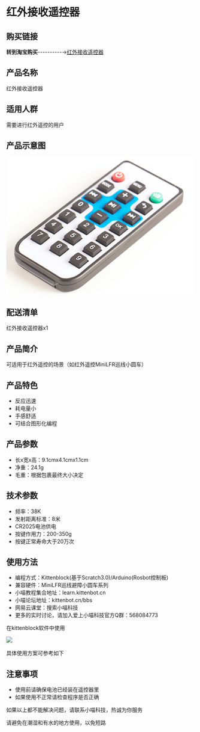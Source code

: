 # 红外接收遥控器   
   
## 购买链接   

__转到淘宝购买__----------→[红外接收遥控器 ](https://item.taobao.com/item.htm?spm=a1z10.3-c-s.w4002-17001215033.57.180e762e5O6tuw&id=558849281195) 
   
## 产品名称    

红外接收遥控器    
   
## 适用人群  

需要进行红外遥控的用户   
    
## 产品示意图    
    
![](./red/1.png)    

## 配送清单    

红外接收遥控器x1    
    
## 产品简介   

可适用于红外遥控的场景（如红外遥控MiniLFR巡线小圆车）   
    
## 产品特色   

- 反应迅速   
- 耗电量小   
- 手感舒适   
- 可结合图形化编程   
   
## 产品参数   

- 长x宽x高：9.1cmx4.1cmx1.1cm    
- 净重：24.1g    
- 毛重：根据包裹最终大小决定    
    
## 技术参数  

- 频率：38K    
- 发射距离标准：8米    
- CR2025电池供电    
- 按键作用力：200-350g    
- 按键正常寿命大于20万次    
    
## 使用方法 

- 编程方式：Kittenblock(基于Scratch3.0)/Arduino(Rosbot控制板)    
- 兼容硬件：MiniLFR巡线避障小圆车系列    
- 小喵教程集合地址：learn.kittenbot.cn    
- 小喵论坛地址：kittenbot.cn/bbs    
- 网易云课堂：搜索小喵科技    
- 更多的实时讨论，请加入爱上小喵科技官方Q群：568084773    
    
在kittenblock软件中使用    

![](http://learn.kittenbot.cn/zh_CN/latest/_images/c13_02.png)    
     
具体使用方案可参考如下     
    
## 注意事项  

- 使用前请确保电池已经装在遥控器里   
- 如果使用不正常请检查程序是否正确   
    
如果以上都不能解决问题，请联系小喵科技，热诚为你服务    
    
请避免在潮湿和有水的地方使用，以免短路    
    
